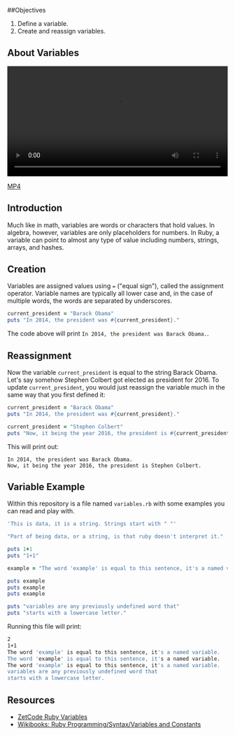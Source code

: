 ##Objectives

1. Define a variable.
2. Create and reassign variables.

## About Variables

<video controls width="100%">
  <source src="http://learn-co-videos.s3.amazonaws.com/ruby/about-variables-ruby.mp4" type="video/mp4" >
    The video accompanying this lab is best enjoyed on Learn.co
</video>

[MP4](http://learn-co-videos.s3.amazonaws.com/ruby/about-variables-ruby.mp4)

## Introduction

Much like in math, variables are words or characters that hold values. In algebra, however, variables are only placeholders for numbers. In Ruby, a variable can point to almost any type of value including numbers, strings, arrays, and hashes.

## Creation

Variables are assigned values using `=` ("equal sign"), called the assignment operator. Variable names are typically all lower case and, in the case of multiple words, the words are separated by underscores. 

```ruby
current_president = "Barack Obama"
puts "In 2014, the president was #{current_president}."
```
The code above will print `In 2014, the president was Barack Obama.`.


## Reassignment

Now the variable `current_president` is equal to the string Barack Obama. Let's say somehow Stephen Colbert got elected as president for 2016. To update `current_president`, you would just reassign the variable much in the same way that you first defined it:

```ruby
current_president = "Barack Obama"
puts "In 2014, the president was #{current_president}."

current_president = "Stephen Colbert"
puts "Now, it being the year 2016, the president is #{current_president}."
```
This will print out:  

```
In 2014, the president was Barack Obama.
Now, it being the year 2016, the president is Stephen Colbert.
```

## Variable Example

Within this repository is a file named `variables.rb` with some examples you can read and play with.

```ruby
'This is data, it is a string. Strings start with " "'

"Part of being data, or a string, is that ruby doesn't interpret it."

puts 1+1
puts "1+1"

example = "The word 'example' is equal to this sentence, it's a named variable."

puts example
puts example
puts example

puts "variables are any previously undefined word that"
puts "starts with a lowercase letter."
```

Running this file will print:

```bash
2
1+1
The word 'example' is equal to this sentence, it's a named variable.
The word 'example' is equal to this sentence, it's a named variable.
The word 'example' is equal to this sentence, it's a named variable.
variables are any previously undefined word that
starts with a lowercase letter.
```

## Resources

- [ZetCode Ruby Variables](http://zetcode.com/lang/rubytutorial/variables/)
- [Wikibooks: Ruby Programming/Syntax/Variables and Constants](http://en.wikibooks.org/wiki/Ruby_Programming/Syntax/Variables_and_Constants)


